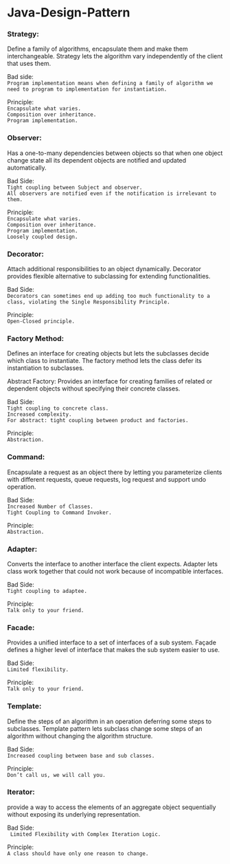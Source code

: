 # Java-Design-Pattern


### Strategy:
Define a family of algorithms, encapsulate them and make them interchangeable. 
Strategy lets the algorithm vary independently of the client that uses them.

Bad side:</br>
`Program implementation means when defining a family of algorithm we need to program to implementation for instantiation.`

Principle:</br>
`Encapsulate what varies.`</br>
`Composition over inheritance.`</br>
`Program implementation.`



### Observer:
Has a one-to-many dependencies between objects so that when one object change state all its dependent objects are 
notified and updated automatically.


Bad Side:</br>
`Tight coupling between Subject and observer.`</br>
`All observers are notified even if the notification is irrelevant to them.`

Principle:</br>
`Encapsulate what varies.`</br>
`Composition over inheritance.`</br>
`Program implementation.`</br>
`Loosely coupled design.`



### Decorator:
Attach additional responsibilities to an object dynamically. Decorator provides flexible alternative to subclassing 
for extending functionalities.

Bad Side:</br>
`Decorators can sometimes end up adding too much functionality to a class, violating the Single Responsibility Principle.`

Principle:</br>
`Open-Closed principle.`



### Factory Method:
Defines an interface for creating objects but lets the subclasses decide which class to instantiate. The factory 
method lets the class defer its instantiation to subclasses.

Abstract Factory: Provides an interface for creating families of related or dependent objects without specifying their 
concrete classes.

Bad Side:</br>
`Tight coupling to concrete class.`</br>
`Increased complexity.`</br>
`For abstract: tight coupling between product and factories.`

Principle:</br>
`Abstraction.`



### Command:
Encapsulate a request as an object there by letting you parameterize clients with different requests, queue requests, 
log request and support undo operation.

Bad Side:</br>
`Increased Number of Classes.` </br>
`Tight Coupling to Command Invoker.`

Principle:</br>
`Abstraction.`



### Adapter:
Converts the interface to another interface the client expects. Adapter lets class work together that could not work 
because of incompatible interfaces.

Bad Side:</br>
`Tight coupling to adaptee.`

Principle:</br>
`Talk only to your friend.`




### Facade:
Provides a unified interface to a set of interfaces of a sub system. Façade defines a higher level of interface that 
makes the sub system easier to use.

Bad Side:</br>
`Limited flexibility.`

Principle:</br>
`Talk only to your friend.`



### Template:
Define the steps of an algorithm in an operation deferring some steps to subclasses. Template pattern lets subclass 
change some steps of an algorithm without changing the algorithm structure.

Bad Side:</br>
`Increased coupling between base and sub classes.`

Principle:</br>
`Don’t call us, we will call you.`



### Iterator:
provide a way to access the elements of an aggregate object sequentially without exposing its underlying representation.

Bad Side:</br>
` Limited Flexibility with Complex Iteration Logic.`

Principle:</br>
`A class should have only one reason to change.`






